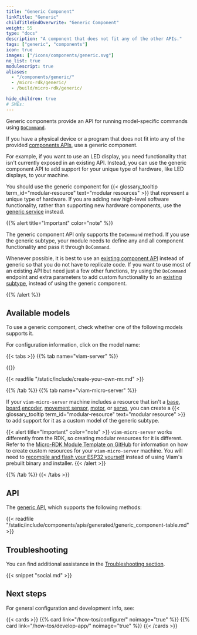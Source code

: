 ```yaml
---
title: "Generic Component"
linkTitle: "Generic"
childTitleEndOverwrite: "Generic Component"
weight: 55
type: "docs"
description: "A component that does not fit any of the other APIs."
tags: ["generic", "components"]
icon: true
images: ["/icons/components/generic.svg"]
no_list: true
modulescript: true
aliases:
  - "/components/generic/"
  - /micro-rdk/generic/
  - /build/micro-rdk/generic/

hide_children: true
# SMEs:
---
```


Generic components provide an API for running model-specific commands using [`DoCommand`](/appendix/apis/components/generic/#docommand).

If you have a physical device or a program that does not fit into any of the provided [components APIs](/appendix/apis/#component-apis), use a generic component.

For example, if you want to use an LED display, you need functionality that isn't currently exposed in an existing API.
Instead, you can use the generic component API to add support for your unique type of hardware, like LED displays, to your machine.

You should use the generic component for {{< glossary_tooltip term_id="modular-resource" text="modular resources" >}} that represent a unique type of hardware.
If you are adding new high-level software functionality, rather than supporting new hardware components, use the [generic service](/services/generic/) instead.

{{% alert title="Important" color="note" %}}

The generic component API only supports the `DoCommand` method.
If you use the generic subtype, your module needs to define any and all component functionality and pass it through `DoCommand`.

Whenever possible, it is best to use an [existing component API](/components/) instead of generic so that you do not have to replicate code.
If you want to use most of an existing API but need just a few other functions, try using the `DoCommand` endpoint and extra parameters to add custom functionality to an [existing subtype](/components/), instead of using the generic component.

{{% /alert %}}

## Available models

To use a generic component, check whether one of the following models supports it.

For configuration information, click on the model name:

{{< tabs >}}
{{% tab name="viam-server" %}}

{{<resources api="rdk:component:generic" type="generic" no-intro="true">}}

{{< readfile "/static/include/create-your-own-mr.md" >}}

{{% /tab %}}
{{% tab name="viam-micro-server" %}}

If your `viam-micro-server` machine includes a resource that isn't a [base](/components/base/), [board](/components/board/),[encoder](/components/encoder/), [movement sensor](/components/movement-sensor/), [motor](/components/motor/), or [servo](/components/servo/), you can create a {{< glossary_tooltip term_id="modular-resource" text="modular resource" >}} to add support for it as a custom model of the generic subtype.

{{< alert title="Important" color="note" >}}
`viam-micro-server` works differently from the RDK, so creating modular resources for it is different.
Refer to the [Micro-RDK Module Template on GitHub](https://github.com/viamrobotics/micro-rdk/tree/main/templates/module) for information on how to create custom resources for your `viam-micro-server` machine.
You will need to [recompile and flash your ESP32 yourself](/installation/#install-viam-micro-server) instead of using Viam's prebuilt binary and installer.
{{< /alert >}}

{{% /tab %}}
{{< /tabs >}}

## API

The [generic API](/appendix/apis/components/generic/), which supports the following methods:

{{< readfile "/static/include/components/apis/generated/generic_component-table.md" >}}

## Troubleshooting

You can find additional assistance in the [Troubleshooting section](/appendix/troubleshooting/).

{{< snippet "social.md" >}}

## Next steps

For general configuration and development info, see:

{{< cards >}}
{{% card link="/how-tos/configure/" noimage="true" %}}
{{% card link="/how-tos/develop-app/" noimage="true" %}}
{{< /cards >}}

